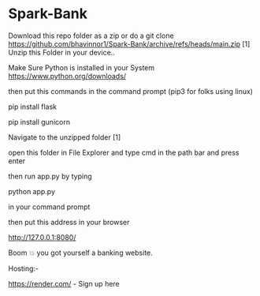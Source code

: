 # Spark-Bank
Download this repo folder as a zip or do a git clone 
https://github.com/bhavinnor1/Spark-Bank/archive/refs/heads/main.zip [1]
Unzip this Folder in your device..

Make Sure Python is installed in your System https://www.python.org/downloads/

then put this commands in the command prompt (pip3 for folks using linux) 

pip install flask

pip install gunicorn 

Navigate to the unzipped folder [1]

open this folder in File Explorer and type cmd in the path bar and press enter

then run app.py by typing 

python app.py 

in your command prompt 

then put this address in your browser 

http://127.0.0.1:8080/

Boom 💥 you got yourself a banking website.

Hosting:-

https://render.com/ - Sign up here
